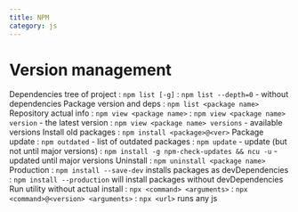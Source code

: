 ```yaml
---
title: NPM
category: js
---
```


# Version management
Dependencies tree of project
: `npm list [-g]`
: `npm list --depth=0` - without dependencies
Package version and deps
: `npm list <package name>`
Repository actual info
: `npm view <package name>`
: `npm view <package name> version` - the latest version
: `npm view <package name> versions` - available versions
Install old packages
: `npm install <package>@<ver>`
Package update
: `npm outdated` - list of outdated packages
: `npm update` - update (but not until major versions)
: `npm install -g npm-check-updates && ncu -u` - updated until major versions
Uninstall
: `npm uninstall <package name>`
Production
: `npm install --save-dev` installs packages as devDependencies
: `npm install --production` will install packages without devDependencies
Run utility without actual install
: `npx <command> <arguments>`
: `npx <command>@<version> <arguments>`
: `npx <url>` runs any js
